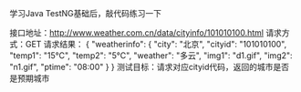 学习Java TestNG基础后，敲代码练习一下

接口地址：http://www.weather.com.cn/data/cityinfo/101010100.html
请求方式：GET
请求结果：
{
    "weatherinfo": {
        "city": "北京",
        "cityid": "101010100",
        "temp1": "15℃",
        "temp2": "5℃",
        "weather": "多云",
        "img1": "d1.gif",
        "img2": "n1.gif",
        "ptime": "08:00"
    }
}
测试目标：请求对应cityid代码，返回的城市是否是预期城市